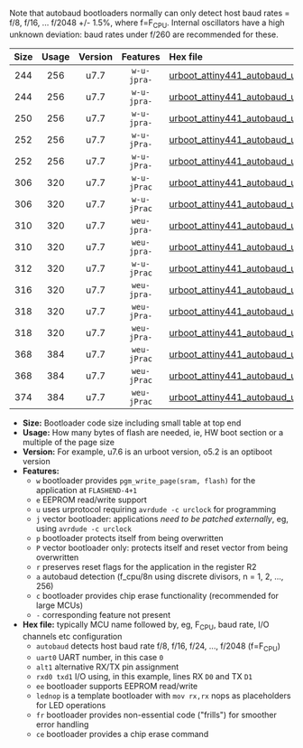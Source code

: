 Note that autobaud bootloaders normally can only detect host baud rates = f/8, f/16, ... f/2048 +/- 1.5%, where f=F<sub>CPU</sub>. Internal oscillators have a high unknown deviation: baud rates under f/260 are recommended for these.

|Size|Usage|Version|Features|Hex file|
|:-:|:-:|:-:|:-:|:--|
|244|256|u7.7|`w-u-jpra-`|[urboot_attiny441_autobaud_uart0_rxa2_txa1_lednop.hex](https://raw.githubusercontent.com/stefanrueger/urboot.hex/main/mcus/attiny441/autobaud/urboot_attiny441_autobaud_uart0_rxa2_txa1_lednop.hex)|
|244|256|u7.7|`w-u-jpra-`|[urboot_attiny441_autobaud_uart1_rxa4_txa5_lednop.hex](https://raw.githubusercontent.com/stefanrueger/urboot.hex/main/mcus/attiny441/autobaud/urboot_attiny441_autobaud_uart1_rxa4_txa5_lednop.hex)|
|250|256|u7.7|`w-u-jpra-`|[urboot_attiny441_autobaud_uart0_alt1_rxb2_txa7_lednop.hex](https://raw.githubusercontent.com/stefanrueger/urboot.hex/main/mcus/attiny441/autobaud/urboot_attiny441_autobaud_uart0_alt1_rxb2_txa7_lednop.hex)|
|252|256|u7.7|`w-u-jPra-`|[urboot_attiny441_autobaud_uart0_rxa2_txa1.hex](https://raw.githubusercontent.com/stefanrueger/urboot.hex/main/mcus/attiny441/autobaud/urboot_attiny441_autobaud_uart0_rxa2_txa1.hex)|
|252|256|u7.7|`w-u-jPra-`|[urboot_attiny441_autobaud_uart1_rxa4_txa5.hex](https://raw.githubusercontent.com/stefanrueger/urboot.hex/main/mcus/attiny441/autobaud/urboot_attiny441_autobaud_uart1_rxa4_txa5.hex)|
|306|320|u7.7|`w-u-jPrac`|[urboot_attiny441_autobaud_uart0_rxa2_txa1_lednop_fr_ce.hex](https://raw.githubusercontent.com/stefanrueger/urboot.hex/main/mcus/attiny441/autobaud/urboot_attiny441_autobaud_uart0_rxa2_txa1_lednop_fr_ce.hex)|
|306|320|u7.7|`w-u-jPrac`|[urboot_attiny441_autobaud_uart1_rxa4_txa5_lednop_fr_ce.hex](https://raw.githubusercontent.com/stefanrueger/urboot.hex/main/mcus/attiny441/autobaud/urboot_attiny441_autobaud_uart1_rxa4_txa5_lednop_fr_ce.hex)|
|310|320|u7.7|`weu-jpra-`|[urboot_attiny441_autobaud_uart0_rxa2_txa1_ee_lednop.hex](https://raw.githubusercontent.com/stefanrueger/urboot.hex/main/mcus/attiny441/autobaud/urboot_attiny441_autobaud_uart0_rxa2_txa1_ee_lednop.hex)|
|310|320|u7.7|`weu-jpra-`|[urboot_attiny441_autobaud_uart1_rxa4_txa5_ee_lednop.hex](https://raw.githubusercontent.com/stefanrueger/urboot.hex/main/mcus/attiny441/autobaud/urboot_attiny441_autobaud_uart1_rxa4_txa5_ee_lednop.hex)|
|312|320|u7.7|`w-u-jPrac`|[urboot_attiny441_autobaud_uart0_alt1_rxb2_txa7_lednop_fr_ce.hex](https://raw.githubusercontent.com/stefanrueger/urboot.hex/main/mcus/attiny441/autobaud/urboot_attiny441_autobaud_uart0_alt1_rxb2_txa7_lednop_fr_ce.hex)|
|316|320|u7.7|`weu-jpra-`|[urboot_attiny441_autobaud_uart0_alt1_rxb2_txa7_ee_lednop.hex](https://raw.githubusercontent.com/stefanrueger/urboot.hex/main/mcus/attiny441/autobaud/urboot_attiny441_autobaud_uart0_alt1_rxb2_txa7_ee_lednop.hex)|
|318|320|u7.7|`weu-jPra-`|[urboot_attiny441_autobaud_uart0_rxa2_txa1_ee.hex](https://raw.githubusercontent.com/stefanrueger/urboot.hex/main/mcus/attiny441/autobaud/urboot_attiny441_autobaud_uart0_rxa2_txa1_ee.hex)|
|318|320|u7.7|`weu-jPra-`|[urboot_attiny441_autobaud_uart1_rxa4_txa5_ee.hex](https://raw.githubusercontent.com/stefanrueger/urboot.hex/main/mcus/attiny441/autobaud/urboot_attiny441_autobaud_uart1_rxa4_txa5_ee.hex)|
|368|384|u7.7|`weu-jPrac`|[urboot_attiny441_autobaud_uart0_rxa2_txa1_ee_lednop_fr_ce.hex](https://raw.githubusercontent.com/stefanrueger/urboot.hex/main/mcus/attiny441/autobaud/urboot_attiny441_autobaud_uart0_rxa2_txa1_ee_lednop_fr_ce.hex)|
|368|384|u7.7|`weu-jPrac`|[urboot_attiny441_autobaud_uart1_rxa4_txa5_ee_lednop_fr_ce.hex](https://raw.githubusercontent.com/stefanrueger/urboot.hex/main/mcus/attiny441/autobaud/urboot_attiny441_autobaud_uart1_rxa4_txa5_ee_lednop_fr_ce.hex)|
|374|384|u7.7|`weu-jPrac`|[urboot_attiny441_autobaud_uart0_alt1_rxb2_txa7_ee_lednop_fr_ce.hex](https://raw.githubusercontent.com/stefanrueger/urboot.hex/main/mcus/attiny441/autobaud/urboot_attiny441_autobaud_uart0_alt1_rxb2_txa7_ee_lednop_fr_ce.hex)|

- **Size:** Bootloader code size including small table at top end
- **Usage:** How many bytes of flash are needed, ie, HW boot section or a multiple of the page size
- **Version:** For example, u7.6 is an urboot version, o5.2 is an optiboot version
- **Features:**
  + `w` bootloader provides `pgm_write_page(sram, flash)` for the application at `FLASHEND-4+1`
  + `e` EEPROM read/write support
  + `u` uses urprotocol requiring `avrdude -c urclock` for programming
  + `j` vector bootloader: applications *need to be patched externally*, eg, using `avrdude -c urclock`
  + `p` bootloader protects itself from being overwritten
  + `P` vector bootloader only: protects itself and reset vector from being overwritten
  + `r` preserves reset flags for the application in the register R2
  + `a` autobaud detection (f_cpu/8n using discrete divisors, n = 1, 2, ..., 256)
  + `c` bootloader provides chip erase functionality (recommended for large MCUs)
  + `-` corresponding feature not present
- **Hex file:** typically MCU name followed by, eg, F<sub>CPU</sub>, baud rate, I/O channels etc configuration
  + `autobaud` detects host baud rate f/8, f/16, f/24, ..., f/2048 (f=F<sub>CPU</sub>)
  + `uart0` UART number, in this case `0`
  + `alt1` alternative RX/TX pin assignment
  + `rxd0 txd1` I/O using, in this example, lines RX `D0` and TX `D1`
  + `ee` bootloader supports EEPROM read/write
  + `lednop` is a template bootloader with `mov rx,rx` nops as placeholders for LED operations
  + `fr` bootloader provides non-essential code ("frills") for smoother error handling
  + `ce` bootloader provides a chip erase command
